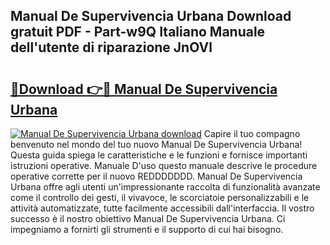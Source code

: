 ## Manual De Supervivencia Urbana Download gratuit PDF - Part-w9Q Italiano Manuale dell'utente di riparazione JnOVl

# <h2><a href="http://dfbmum.blite.top/?on=Manual+De+Supervivencia+Urbana">🔗Download 👉🔴 Manual De Supervivencia Urbana</a></h2>

[![Manual De Supervivencia Urbana download](https://i.imgur.com/lujVjoI.png)](http://dfbmum.blite.top/?on=Manual+De+Supervivencia+Urbana)
Capire il tuo compagno benvenuto nel mondo del tuo nuovo Manual De Supervivencia Urbana! Questa guida spiega le caratteristiche e le funzioni e fornisce importanti istruzioni operative. Manuale D'uso questo manuale descrive le procedure operative corrette per il nuovo REDDDDDDD. Manual De Supervivencia Urbana offre agli utenti un'impressionante raccolta di funzionalità avanzate come il controllo dei gesti, il vivavoce, le scorciatoie personalizzabili e le attività automatizzate, tutte facilmente accessibili dall'interfaccia. Il vostro successo è il nostro obiettivo Manual De Supervivencia Urbana. Ci impegniamo a fornirti gli strumenti e il supporto di cui hai bisogno.
